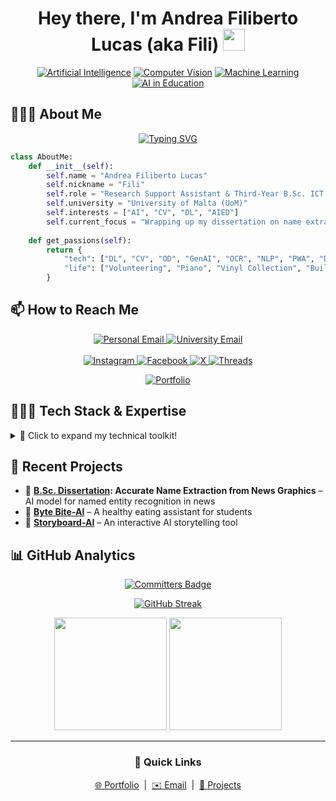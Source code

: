 <h1 align="center">
  Hey there, I'm Andrea Filiberto Lucas (aka Fili) <img src="https://media.giphy.com/media/hvRJCLFzcasrR4ia7z/giphy.gif" width="35">
</h1>

<div align="center">

[![Artificial Intelligence](https://img.shields.io/badge/Artificial%20Intelligence%20(AI)-%23008DFF.svg?style=for-the-badge&logo=robot-framework&logoColor=white)](https://aflucas.com)
[![Computer Vision](https://img.shields.io/badge/Computer%20Vision%20(CV)-%234285F4.svg?style=for-the-badge&logo=opencv&logoColor=white)](https://aflucas.com)
[![Machine Learning](https://img.shields.io/badge/Machine%20Learning%20(ML)-%23FF6F00.svg?style=for-the-badge&logo=python&logoColor=white)](https://aflucas.com)
[![AI in Education](https://img.shields.io/badge/AI%20in%20Education%20(AIED)-%239C27B0.svg?style=for-the-badge&logo=bookstack&logoColor=white)](https://aflucas.com)

</div>


## 🙋🏻‍♂️ About Me  

<p align="center">
  <a href="https://git.io/typing-svg">
    <img src="https://readme-typing-svg.herokuapp.com?font=Fira+Code&pause=1000&color=2196F3&center=true&vCenter=true&width=435&lines=Research+Support+Assistant+at+UoM;B.Sc.+ICT+(AI)+Student+at+UoM;Computer+Vision+Enthusiast;AI+Researcher+%26+Developer" alt="Typing SVG">
  </a>
</p>

```python
class AboutMe:
    def __init__(self):
        self.name = "Andrea Filiberto Lucas"
        self.nickname = "Fili"
        self.role = "Research Support Assistant & Third-Year B.Sc. ICT (AI) Student"
        self.university = "University of Malta (UoM)"
        self.interests = ["AI", "CV", "DL", "AIED"]
        self.current_focus = "Wrapping up my dissertation on name extraction from news video graphics "
        
    def get_passions(self):
        return {
            "tech": ["DL", "CV", "OD", "GenAI", "OCR", "NLP", "PWA", "Data Science", "Media Analysis"],
            "life": ["Volunteering", "Piano", "Vinyl Collection", "Building PCs", "Sleeping"]
        }
```

## 📫 How to Reach Me

<p align="center">
  <a href="mailto:andrealucasmalta@gmail.com">
    <img src="https://img.shields.io/badge/Personal Email-andrealucasmalta@gmail.com-red?style=for-the-badge&logo=gmail&logoColor=white" alt="Personal Email">
  </a>
  <a href="mailto:andrea.f.lucas.22@um.edu.mt">
    <img src="https://img.shields.io/badge/University Email-andrea.f.lucas.22@um.edu.mt-d14836?style=for-the-badge&logo=gmail&logoColor=white" alt="University Email">
  </a>
  <br><br>
  <a href="https://www.instagram.com/aflucas26/">
    <img src="https://img.shields.io/badge/Instagram-E4405F?style=for-the-badge&logo=instagram&logoColor=white" alt="Instagram">
  </a>
  <a href="https://www.facebook.com/andrea.lucas.35175">
    <img src="https://img.shields.io/badge/Facebook-1877F2?style=for-the-badge&logo=facebook&logoColor=white" alt="Facebook">
  </a>
  <a href="https://x.com/AFLucas26">
    <img src="https://img.shields.io/badge/X (Twitter)-000000?style=for-the-badge&logo=x&logoColor=white" alt="X">
  </a>
  <a href="https://www.threads.net/@aflucas26">
    <img src="https://img.shields.io/badge/Threads-000000?style=for-the-badge&logo=threads&logoColor=white" alt="Threads">
  </a>
</p>


<p align="center">
  <a href="https://aflucas.com" target="_blank">
    <img src="https://img.shields.io/badge/Visit%20My%20Portfolio-aflucas.com-blueviolet?style=for-the-badge&logo=windowsterminal&logoColor=white" alt="Portfolio">
  </a>
</p>

## 🧑🏻‍💻 Tech Stack & Expertise

<details>
<summary>🔧 Click to expand my technical toolkit!</summary>

### Programming Languages
![Python](https://img.shields.io/badge/Python-3776AB?style=for-the-badge&logo=python&logoColor=white)
![Java](https://img.shields.io/badge/Java-007396?style=for-the-badge&logo=java&logoColor=white)
![JavaScript](https://img.shields.io/badge/JavaScript-F7DF1E?style=for-the-badge&logo=javascript&logoColor=black)
![TypeScript](https://img.shields.io/badge/TypeScript-3178C6?style=for-the-badge&logo=typescript&logoColor=white)
![C](https://img.shields.io/badge/C-00599C?style=for-the-badge&logo=c&logoColor=white)
![C++](https://img.shields.io/badge/C++-00599C?style=for-the-badge&logo=cplusplus&logoColor=white)
![C#](https://img.shields.io/badge/C%23-239120?style=for-the-badge&logo=csharp&logoColor=white)
![R](https://img.shields.io/badge/R-276DC3?style=for-the-badge&logo=r&logoColor=white)
![Swift](https://img.shields.io/badge/Swift-FA7343?style=for-the-badge&logo=swift&logoColor=white)
![Prolog](https://img.shields.io/badge/Prolog-8B0000?style=for-the-badge&logo=none&logoColor=white)
![PHP](https://img.shields.io/badge/PHP-777BB4?style=for-the-badge&logo=php&logoColor=white)
![SQL](https://img.shields.io/badge/SQL-CC2927?style=for-the-badge&logo=sqlite&logoColor=white)

### Web Technologies & Frameworks
![HTML5](https://img.shields.io/badge/HTML5-E34F26?style=for-the-badge&logo=html5&logoColor=white)
![CSS3](https://img.shields.io/badge/CSS3-1572B6?style=for-the-badge&logo=css3&logoColor=white)
![Tailwind CSS](https://img.shields.io/badge/Tailwind_CSS-06B6D4?style=for-the-badge&logo=tailwindcss&logoColor=white)
![jQuery](https://img.shields.io/badge/jQuery-0769AD?style=for-the-badge&logo=jquery&logoColor=white)
![Bootstrap](https://img.shields.io/badge/Bootstrap-563D7C?style=for-the-badge&logo=bootstrap&logoColor=white)
![React](https://img.shields.io/badge/React-61DAFB?style=for-the-badge&logo=react&logoColor=black)
![Vite](https://img.shields.io/badge/Vite-646CFF?style=for-the-badge&logo=vite&logoColor=white)
![Flask](https://img.shields.io/badge/Flask-000000?style=for-the-badge&logo=flask&logoColor=white)

### Databases
![MySQL](https://img.shields.io/badge/MySQL-4479A1?style=for-the-badge&logo=mysql&logoColor=white)
![PostgreSQL](https://img.shields.io/badge/PostgreSQL-4169E1?style=for-the-badge&logo=postgresql&logoColor=white)

### AI, ML & Data Science
![TensorFlow](https://img.shields.io/badge/TensorFlow-FF6F00?style=for-the-badge&logo=tensorflow&logoColor=white)
![PyTorch](https://img.shields.io/badge/PyTorch-EE4C2C?style=for-the-badge&logo=pytorch&logoColor=white)
![OpenCV](https://img.shields.io/badge/OpenCV-27338e?style=for-the-badge&logo=opencv&logoColor=white)
![spaCy](https://img.shields.io/badge/spaCy-09A3D5?style=for-the-badge&logo=spacy&logoColor=white)
![NLTK](https://img.shields.io/badge/NLTK-154f3c?style=for-the-badge&logo=python&logoColor=white)
![scikit-learn](https://img.shields.io/badge/scikit--learn-F7931E?style=for-the-badge&logo=scikit-learn&logoColor=white)
![Keras](https://img.shields.io/badge/Keras-D00000?style=for-the-badge&logo=keras&logoColor=white)
![Roboflow](https://img.shields.io/badge/Roboflow-8A2BE2?style=for-the-badge&logo=roboflow&logoColor=white)
![Hugging Face](https://img.shields.io/badge/Hugging%20Face-FFD21F?style=for-the-badge&logo=huggingface&logoColor=black)
![Tesseract OCR](https://img.shields.io/badge/Tesseract-4285F4?style=for-the-badge&logo=google&logoColor=white)
![Pandas](https://img.shields.io/badge/Pandas-2C2D72?style=for-the-badge&logo=pandas&logoColor=white)
![NumPy](https://img.shields.io/badge/NumPy-013243?style=for-the-badge&logo=numpy&logoColor=white)
![Matplotlib](https://img.shields.io/badge/Matplotlib-3776AB?style=for-the-badge&logo=python&logoColor=white)
![Seaborn](https://img.shields.io/badge/Seaborn-3776AB?style=for-the-badge&logo=python&logoColor=white)
![Jupyter](https://img.shields.io/badge/Jupyter-F37626?style=for-the-badge&logo=jupyter&logoColor=white)

### Cloud, Deployment & DevOps
![Google Cloud](https://img.shields.io/badge/Google%20Cloud-4285F4?style=for-the-badge&logo=googlecloud&logoColor=white)
![Cloudflare](https://img.shields.io/badge/Cloudflare-F38020?style=for-the-badge&logo=cloudflare&logoColor=white)
![Vercel](https://img.shields.io/badge/Vercel-000000?style=for-the-badge&logo=vercel&logoColor=white)
![Netlify](https://img.shields.io/badge/Netlify-00C7B7?style=for-the-badge&logo=netlify&logoColor=white)
![GitHub Pages](https://img.shields.io/badge/GitHub%20Pages-222222?style=for-the-badge&logo=github&logoColor=white)
![WordPress](https://img.shields.io/badge/WordPress-21759B?style=for-the-badge&logo=wordpress&logoColor=white)

### Version Control & Collaboration
![Git](https://img.shields.io/badge/Git-F05032?style=for-the-badge&logo=git&logoColor=white)
![GitHub](https://img.shields.io/badge/GitHub-181717?style=for-the-badge&logo=github&logoColor=white)
![GitLab](https://img.shields.io/badge/GitLab-FC6D26?style=for-the-badge&logo=gitlab&logoColor=white)

### Design, Visualisation & Video Editing
![Adobe Illustrator](https://img.shields.io/badge/Adobe%20Illustrator-FF9A00?style=for-the-badge&logo=adobeillustrator&logoColor=white)
![Adobe Photoshop](https://img.shields.io/badge/Adobe%20Photoshop-31A8FF?style=for-the-badge&logo=adobephotoshop&logoColor=white)
![Pixelmator Pro](https://img.shields.io/badge/Pixelmator%20Pro-222222?style=for-the-badge&logo=pixelmator&logoColor=white)
![Canva](https://img.shields.io/badge/Canva-00C4CC?style=for-the-badge&logo=none&logoColor=white)
![CapCut](https://img.shields.io/badge/CapCut-000000?style=for-the-badge&logo=capcut&logoColor=white)
![Filmora](https://img.shields.io/badge/Filmora-0A66C2?style=for-the-badge&logo=filmora&logoColor=white)
![DaVinci Resolve](https://img.shields.io/badge/DaVinci%20Resolve-FF0000?style=for-the-badge&logo=none&logoColor=white)

### Documentation & Markup
![Markdown](https://img.shields.io/badge/Markdown-000000?style=for-the-badge&logo=markdown&logoColor=white)
![LaTeX](https://img.shields.io/badge/LaTeX-47A141?style=for-the-badge&logo=latex&logoColor=white)
![Mermaid](https://img.shields.io/badge/Mermaid-1B1B1B?style=for-the-badge&logo=mermaid&logoColor=white)

### Operating Systems
![macOS](https://img.shields.io/badge/macOS-000000?style=for-the-badge&logo=apple&logoColor=white)
![Windows](https://img.shields.io/badge/Windows-0078D6?style=for-the-badge&logo=windows&logoColor=white)

</details>

## 🚀 Recent Projects  
- 📌 **[B.Sc. Dissertation](https://github.com/AFLucas-UOM/Accurate-Name-Extraction): Accurate Name Extraction from News Graphics** – AI model for named entity recognition in news
- 📌 **[Byte Bite-AI](https://github.com/AFLucas-UOM/Byte-Bite-AI)** – A healthy eating assistant for students  
- 📌 **[Storyboard-AI](https://github.com/AFLucas-UOM/Storyboard-AI)** – An interactive AI storytelling tool  

## 📊 GitHub Analytics

<div align="center">

[![Committers Badge](https://user-badge.committers.top/malta/AFLucas-UOM.svg)](https://user-badge.committers.top/malta/AFLucas-UOM)

[![GitHub Streak](https://github-readme-streak-stats.herokuapp.com/?user=AFLucas-UOM&theme=vue-dark&hide_border=true)](https://github.com/AFLucas-UOM)

<img src="https://github-readme-stats.vercel.app/api?username=AFLucas-UOM&show_icons=true&theme=vue-dark&hide_border=true&include_all_commits=true&count_private=true" height="180">
<img src="https://github-readme-stats.vercel.app/api/top-langs/?username=AFLucas-UOM&layout=compact&theme=vue-dark&hide_border=true" height="180">

<!-- ![GitHub Activity Graph](https://github-readme-activity-graph.vercel.app/graph?username=AFLucas-UOM&theme=github-compact) -->

</div>

---

<div align="center">

### 🔗 Quick Links  
[🌐 Portfolio](https://aflucas.com) &nbsp;|&nbsp; [✉️ Email](mailto:andrealucasmalta@gmail.com) &nbsp;|&nbsp; [📁 Projects](https://github.com/AFLucas-UOM?tab=repositories)

</div>

